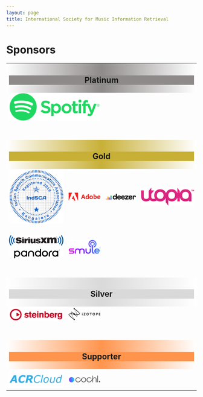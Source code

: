 ```yaml
---
layout: page
title: International Society for Music Information Retrieval
---
```

<h1>Sponsors</h1>
<table class="customtable">
    <tr>
        <td class="teamsection sponsorsection" colspan="4" style="text-align:center; background-image: linear-gradient(to right, white, #8f8a8a, white);">
            <h2 class="sponsorhead" style="background-color:#8f8a8a;">Platinum</h2>
        </td>
    </tr>
    <tr>
        <td class="teamsection sponsorsection" colspan="2">
            <a href="https://research.atspotify.com/" target="_blank"><img src="/assets/sponsors/Spotify-logo.png" alt="Avatar" class="platinum-wrapper"></a>
        </td>
    </tr>
    <tr>
       <td>&nbsp;</td>
    </tr>
    <tr>
       <td>&nbsp;</td>
    </tr>
    <tr>
        <td class="teamsection sponsorsection" colspan="4" style="text-align:center; background-image: linear-gradient(to right, white, #c8b037, white);">
            <h2 class="sponsorhead" style="background-color:#c8b037;">Gold</h2>
        </td>
    </tr>
    <tr>
        <td class="teamsection sponsorsection">
            <a href="https://indsca.web.app/about" target="_blank"><img src="/assets/sponsors/IndSCA-logo.png" alt="Avatar" class="small-gold-wrapper"></a>
        </td>
        <td class="teamsection sponsorsection">
            <a href="https://www.adobe.com" target="_blank"><img src="/assets/sponsors/Adobe-logo.png" alt="Avatar" class="gold-wrapper"></a>
        </td>
        <td class="teamsection sponsorsection">
            <a href="https://deezer.com" target="_blank"><img src="/assets/sponsors/deezer_logo.png" alt="Avatar" class="gold-wrapper"></a>
        </td>
        <td class="teamsection sponsorsection">
            <a href="https://utopiamusic.com/" target="_blank"><img src="/assets/sponsors/Utopia-Logo.png" alt="Avatar" class="gold-wrapper"></a>
        </td>
    </tr>
    <tr>
       <td>&nbsp;</td>
    </tr>
    <tr>
        <td class="teamsection sponsorsection">
            <a href="https://www.siriusxm.com/pandora" target="_blank"><img src="/assets/sponsors/SiriusPandora_logo.png" alt="Avatar" class="gold-wrapper"></a>
        </td>
        <td class="teamsection sponsorsection">
            <a href="https://www.smule.com" target="_blank"><img src="/assets/sponsors/smule_logo.png" alt="Avatar" class="gold-wrapper"></a>
        </td>
    </tr>
    <tr>
       <td>&nbsp;</td>
    </tr>
    <tr>
       <td>&nbsp;</td>
    </tr>
    <tr>
        <td class="teamsection sponsorsection" colspan="4" style="text-align:center; background-image: linear-gradient(to right, white, #d9d9d9, white);">
            <h2 class="sponsorhead" style="background-color:#d9d9d9;">Silver</h2>
        </td>
    </tr>
    <tr>
        <td class="teamsection sponsorsection">
            <a href="https://www.steinberg.net/" target="_blank"><img src="/assets/sponsors/Steinberg-logo.png" alt="Avatar" class="silver-wrapper"></a>
        </td>
        <td class="teamsection sponsorsection">
            <a href="https://www.izotope.com/" target="_blank"><img src="/assets/sponsors/Izotope_Logo.png" alt="Avatar" class="silver-wrapper"></a>
        </td>
    </tr>
    <tr>
       <td>&nbsp;</td>
    </tr>
    <tr>
       <td>&nbsp;</td>
    </tr>
    <tr>
        <td class="teamsection sponsorsection" colspan="4" style="text-align:center; background-image: linear-gradient(to right, white, #ff944d, white);">
            <h2 class="sponsorhead" style="background-color:#ff944d;">Supporter</h2>
        </td>
    </tr>
    <tr>
        <td class="teamsection sponsorsection">
            <a href="https://www.acrcloud.com/" target="_blank"><img src="/assets/sponsors/ACRCloud-logo.png" alt="Avatar" class="supporter-wrapper"></a>
        </td>
        <td class="teamsection sponsorsection">
            <a href="https://www.cochl.ai/" target="_blank"><img src="/assets/sponsors/cochl_logo.png" alt="Avatar" class="supporter-wrapper"></a>
        </td>
    </tr>
</table>
<br><br>
